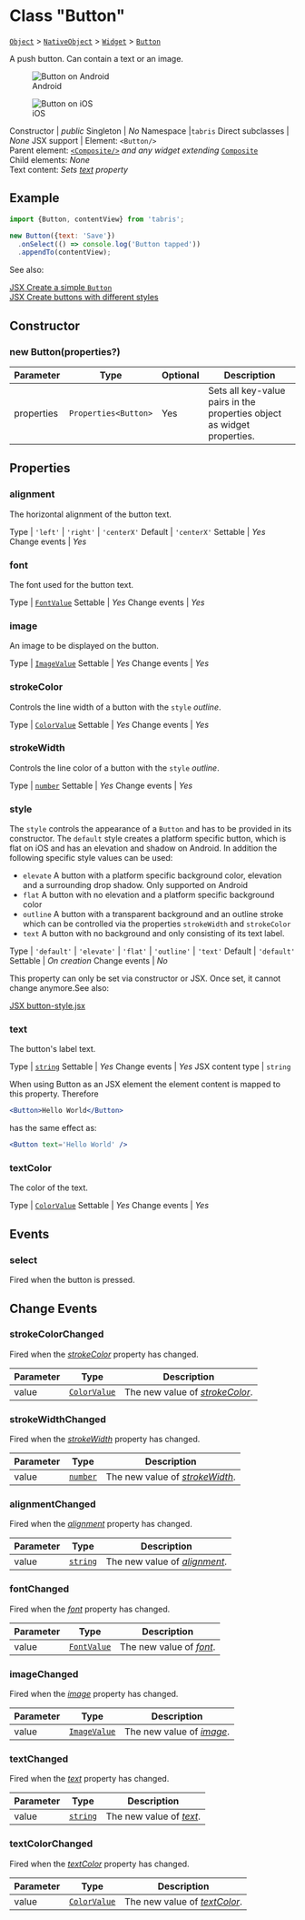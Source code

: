 ---
---
# Class "Button"

<span style="white-space:nowrap;">[`Object`](https://developer.mozilla.org/en-US/docs/Web/JavaScript/Reference/Global_Objects/Object)</span> > <span style="white-space:nowrap;">[`NativeObject`](NativeObject.md)</span> > <span style="white-space:nowrap;">[`Widget`](Widget.md)</span> > <span style="white-space:nowrap;">[`Button`](Button.md)</span>

A push button. Can contain a text or an image.


<div class="tabris-image"><figure><div><img srcset="img/android/Button.png 2x" src="img/android/Button.png" alt="Button on Android"/></div><figcaption>Android</figcaption></figure><figure><div><img srcset="img/ios/Button.png 2x" src="img/ios/Button.png" alt="Button on iOS"/></div><figcaption>iOS</figcaption></figure></div>

Constructor | *public*
Singleton | *No*
Namespace |`tabris`
Direct subclasses | *None*
JSX support | Element: `<Button/>`<br/>Parent element: [`<Composite/>`](Composite.md) *and any widget extending* <span style="white-space:nowrap;">[`Composite`](Composite.md)</span><br/>Child elements: *None*<br/>Text content: *Sets [text](#text) property*<br/>

## Example
```js
import {Button, contentView} from 'tabris';

new Button({text: 'Save'})
  .onSelect(() => console.log('Button tapped'))
  .appendTo(contentView);
```

See also:
  
[<span class='language jsx'>JSX</span> Create a simple `Button`](https://playground.tabris.com/?gitref=v3.0.0&snippet=button.jsx)  
[<span class='language jsx'>JSX</span> Create buttons with different styles](https://playground.tabris.com/?gitref=v3.0.0&snippet=button-style.jsx)

## Constructor

### new Button(properties?)

Parameter|Type|Optional|Description
-|-|-|-
properties | <span style="white-space:nowrap;">`Properties<Button>`</span> | Yes | Sets all key-value pairs in the properties object as widget properties.

## Properties

### alignment


The horizontal alignment of the button text.

Type | `'left'` \| `'right'` \| `'centerX'`
Default | `'centerX'`
Settable | *Yes*
Change events | *Yes*




### font


The font used for the button text.

Type | <span style="white-space:nowrap;">[`FontValue`](../types.md#fontvalue)</span>
Settable | *Yes*
Change events | *Yes*




### image


An image to be displayed on the button.

Type | <span style="white-space:nowrap;">[`ImageValue`](../types.md#imagevalue)</span>
Settable | *Yes*
Change events | *Yes*




### strokeColor


Controls the line width of a button with the `style` _outline_.

Type | <span style="white-space:nowrap;">[`ColorValue`](../types.md#colorvalue)</span>
Settable | *Yes*
Change events | *Yes*




### strokeWidth


Controls the line color of a button with the `style` _outline_.

Type | <span style="white-space:nowrap;">[`number`](https://developer.mozilla.org/en-US/docs/Web/JavaScript/Data_structures#Number_type)</span>
Settable | *Yes*
Change events | *Yes*




### style


The `style` controls the appearance of a `Button` and has to be provided in its constructor. The `default` style creates a platform specific button, which is flat on iOS and has an elevation and shadow on Android. In addition the following specific style values can be used:

- `elevate` A button with a platform specific background color, elevation and a surrounding drop shadow. Only supported on Android
- `flat` A button with no elevation and a platform specific background color
- `outline` A button with a transparent background and an outline stroke which can be controlled via the properties `strokeWidth` and `strokeColor`
- `text` A button with no background and only consisting of its text label.

Type | `'default'` \| `'elevate'` \| `'flat'` \| `'outline'` \| `'text'`
Default | `'default'`
Settable | *On creation*
Change events | *No*




This property can only be set via constructor or JSX. Once set, it cannot change anymore.See also:
  
[<span class='language jsx'>JSX</span> button-style.jsx](https://playground.tabris.com/?gitref=v3.0.0&snippet=button-style.jsx)


### text


The button's label text.

Type | <span style="white-space:nowrap;">[`string`](https://developer.mozilla.org/en-US/docs/Web/JavaScript/Data_structures#String_type)</span>
Settable | *Yes*
Change events | *Yes*
JSX content type | `string`




When using Button as an JSX element the element content is mapped to this property. Therefore
```jsx
<Button>Hello World</Button>
```
 has the same effect as:
```jsx
<Button text='Hello World' />
```


### textColor


The color of the text.

Type | <span style="white-space:nowrap;">[`ColorValue`](../types.md#colorvalue)</span>
Settable | *Yes*
Change events | *Yes*





## Events

### select

Fired when the button is pressed.

## Change Events

### strokeColorChanged

Fired when the [*strokeColor*](#strokecolor) property has changed.

Parameter|Type|Description
-|-|-
value | <span style="white-space:nowrap;">[`ColorValue`](../types.md#colorvalue)</span> | The new value of [*strokeColor*](#strokecolor).

### strokeWidthChanged

Fired when the [*strokeWidth*](#strokewidth) property has changed.

Parameter|Type|Description
-|-|-
value | <span style="white-space:nowrap;">[`number`](https://developer.mozilla.org/en-US/docs/Web/JavaScript/Data_structures#Number_type)</span> | The new value of [*strokeWidth*](#strokewidth).

### alignmentChanged

Fired when the [*alignment*](#alignment) property has changed.

Parameter|Type|Description
-|-|-
value | <span style="white-space:nowrap;">[`string`](https://developer.mozilla.org/en-US/docs/Web/JavaScript/Data_structures#String_type)</span> | The new value of [*alignment*](#alignment).

### fontChanged

Fired when the [*font*](#font) property has changed.

Parameter|Type|Description
-|-|-
value | <span style="white-space:nowrap;">[`FontValue`](../types.md#fontvalue)</span> | The new value of [*font*](#font).

### imageChanged

Fired when the [*image*](#image) property has changed.

Parameter|Type|Description
-|-|-
value | <span style="white-space:nowrap;">[`ImageValue`](../types.md#imagevalue)</span> | The new value of [*image*](#image).

### textChanged

Fired when the [*text*](#text) property has changed.

Parameter|Type|Description
-|-|-
value | <span style="white-space:nowrap;">[`string`](https://developer.mozilla.org/en-US/docs/Web/JavaScript/Data_structures#String_type)</span> | The new value of [*text*](#text).

### textColorChanged

Fired when the [*textColor*](#textcolor) property has changed.

Parameter|Type|Description
-|-|-
value | <span style="white-space:nowrap;">[`ColorValue`](../types.md#colorvalue)</span> | The new value of [*textColor*](#textcolor).

